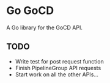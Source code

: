 # Go GoCD
A Go library for the GoCD API.

## TODO
- Write test for post request function
- Finish PipelineGroup API requests
- Start work on all the other APIs...